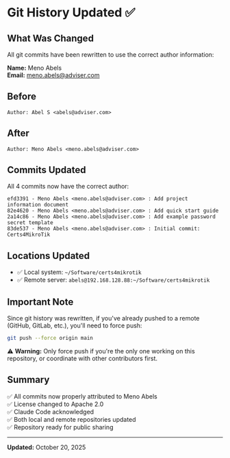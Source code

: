 # Git History Updated ✅

## What Was Changed

All git commits have been rewritten to use the correct author information:

**Name:** Meno Abels  
**Email:** meno.abels@adviser.com

## Before

```
Author: Abel S <abels@adviser.com>
```

## After

```
Author: Meno Abels <meno.abels@adviser.com>
```

## Commits Updated

All 4 commits now have the correct author:

```
efd3391 - Meno Abels <meno.abels@adviser.com> : Add project information document
82e4620 - Meno Abels <meno.abels@adviser.com> : Add quick start guide
2a14c86 - Meno Abels <meno.abels@adviser.com> : Add example password secret template
83de537 - Meno Abels <meno.abels@adviser.com> : Initial commit: Certs4MikroTik
```

## Locations Updated

- ✅ Local system: `~/Software/certs4mikrotik`
- ✅ Remote server: `abels@192.168.128.88:~/Software/certs4mikrotik`

## Important Note

Since git history was rewritten, if you've already pushed to a remote (GitHub, GitLab, etc.), you'll need to force push:

```bash
git push --force origin main
```

⚠️ **Warning:** Only force push if you're the only one working on this repository, or coordinate with other contributors first.

## Summary

✅ All commits now properly attributed to Meno Abels  
✅ License changed to Apache 2.0  
✅ Claude Code acknowledged  
✅ Both local and remote repositories updated  
✅ Repository ready for public sharing  

---
**Updated:** October 20, 2025
